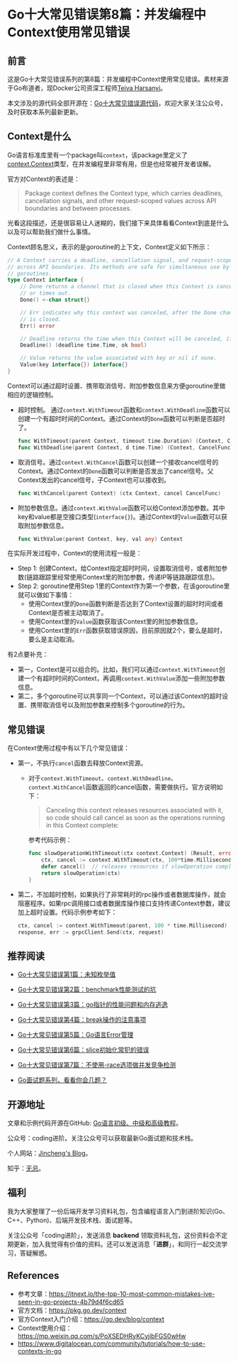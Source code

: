 # Go十大常见错误第8篇：并发编程中Context使用常见错误

## 前言

这是Go十大常见错误系列的第8篇：并发编程中Context使用常见错误。素材来源于Go布道者，现Docker公司资深工程师[Teiva Harsanyi](https://teivah.medium.com/)。

本文涉及的源代码全部开源在：[Go十大常见错误源代码](https://github.com/jincheng9/go-tutorial/tree/main/workspace/senior/p28)，欢迎大家关注公众号，及时获取本系列最新更新。



## Context是什么

Go语言标准库里有一个package叫`context`，该package里定义了[context.Context](https://pkg.go.dev/context)类型，在并发编程里非常有用，但是也经常被开发者误解。

官方对Context的表述是：

> Package context defines the Context type, which carries deadlines, cancellation signals, and other request-scoped values across API boundaries and between processes.

光看这段描述，还是很容易让人迷糊的，我们接下来具体看看Context到底是什么以及可以帮助我们做什么事情。

Context顾名思义，表示的是goroutine的上下文，Context定义如下所示：

```go
// A Context carries a deadline, cancellation signal, and request-scoped values
// across API boundaries. Its methods are safe for simultaneous use by multiple
// goroutines.
type Context interface {
    // Done returns a channel that is closed when this Context is canceled
    // or times out.
    Done() <-chan struct{}

    // Err indicates why this context was canceled, after the Done channel
    // is closed.
    Err() error

    // Deadline returns the time when this Context will be canceled, if any.
    Deadline() (deadline time.Time, ok bool)

    // Value returns the value associated with key or nil if none.
    Value(key interface{}) interface{}
}
```

Context可以通过超时设置、携带取消信号、附加参数信息来方便goroutine里做相应的逻辑控制。

- 超时控制。 通过`context.WithTimeout`函数和`context.WithDeadline`函数可以创建一个有超时时间的Context。通过Context的`Done`函数可以判断是否超时了。

  ```go
  func WithTimeout(parent Context, timeout time.Duration) (Context, CancelFunc)
  func WithDeadline(parent Context, d time.Time) (Context, CancelFunc)
  ```

- 取消信号。通过`context.WithCancel`函数可以创建一个接收cancel信号的Context。通过Context的`Done`函数可以判断是否发出了cancel信号。父Context发出的cancel信号，子Context也可以接收到。

  ```go
  func WithCancel(parent Context) (ctx Context, cancel CancelFunc)
  ```

- 附加参数信息。通过`context.WithValue`函数可以给Context添加参数。其中key和value都是空接口类型(`interface{}`)。通过Context的`Value`函数可以获取附加参数信息。

  ```go
  func WithValue(parent Context, key, val any) Context
  ```

在实际开发过程中，Context的使用流程一般是：

* Step 1: 创建Context，给Context指定超时时间，设置取消信号，或者附加参数(链路跟踪里经常使用Context里的附加参数，传递IP等链路跟踪信息)。
* Step 2: goroutine使用Step 1里的Context作为第一个参数，在该goroutine里就可以做如下事情：
  * 使用Context里的`Done`函数判断是否达到了Context设置的超时时间或者Context是否被主动取消了。
  * 使用Context里的`Value`函数获取该Context里的附加参数信息。
  * 使用Context里的`Err`函数获取错误原因，目前原因就2个，要么是超时，要么是主动取消。

有2点要补充：

* 第一，Context是可以组合的。比如，我们可以通过`context.WithTimeout`创建一个有超时时间的Context，再调用`context.WithValue`添加一些附加参数信息。
* 第二，多个goroutine可以共享同一个Context，可以通过该Context的超时设置、携带取消信号以及附加参数来控制多个goroutine的行为。



## 常见错误

在Context使用过程中有以下几个常见错误：

* 第一，不执行`cancel`函数去释放Context资源。

  * 对于`context.WithTimeout`、`context.WithDeadline`、`context.WithCancel`函数返回的cancel函数，需要做执行。官方说明如下：

    > Canceling this context releases resources associated with it, so code should call cancel as soon as the operations running in this Context complete:

    参考代码示例：

    ```go
    func slowOperationWithTimeout(ctx context.Context) (Result, error) {
    	ctx, cancel := context.WithTimeout(ctx, 100*time.Millisecond)
    	defer cancel()  // releases resources if slowOperation completes before timeout elapses
    	return slowOperation(ctx)
    }
    ```

* 第二，不加超时控制，如果执行了非常耗时的rpc操作或者数据库操作，就会阻塞程序。如果rpc调用接口或者数据库操作接口支持传递Context参数，建议加上超时设置。代码示例参考如下：

  ```go
  ctx, cancel := context.WithTimeout(parent, 100 * time.Millisecond)
  response, err := grpcClient.Send(ctx, request)
  ```



## 推荐阅读

* [Go十大常见错误第1篇：未知枚举值](https://mp.weixin.qq.com/s?__biz=Mzg2MTcwNjc1Mg==&mid=2247484146&idx=1&sn=10fb12b643a2e37c090e5aa3bc583152&chksm=ce124d9df965c48bb954aeddabdff3db12738ded3875542250c5d0ef6cfd4417fc56580288b1&token=1912894792&lang=zh_CN#rd)

* [Go十大常见错误第2篇：benchmark性能测试的坑](https://mp.weixin.qq.com/s?__biz=Mzg2MTcwNjc1Mg==&mid=2247484163&idx=1&sn=b28d61c1f3ec9d914e698dce105ba5d1&chksm=ce124c6cf965c57a90bc85a5295ed9375103de20607b509f845583ff6686385df0ed96653d00&token=1912894792&lang=zh_CN#rd)

* [Go十大常见错误第3篇：go指针的性能问题和内存逃逸](https://mp.weixin.qq.com/s?__biz=Mzg2MTcwNjc1Mg==&mid=2247484247&idx=1&sn=faf716627afb00df646cecff023fb63c&chksm=ce124c38f965c52efd009a4c98691d56b5765dc7dce98aa49b226ad9274bd062d8d01e702e91&token=1899277735&lang=zh_CN#rd)

* [Go十大常见错误第4篇：break操作的注意事项](https://mp.weixin.qq.com/s?__biz=Mzg2MTcwNjc1Mg==&mid=2247484262&idx=1&sn=c1bea8af60444a4ef73c4d4d7a09d16d&chksm=ce124c09f965c51f3663ac9089a792d36c3685850e12695dd26d15a1a50f393b2d7c92b9983a&token=461369035&lang=zh_CN#rd)

* [Go十大常见错误第5篇：Go语言Error管理](https://mp.weixin.qq.com/s?__biz=Mzg2MTcwNjc1Mg==&mid=2247484274&idx=1&sn=711abea3c6fd5d15341ee1b34da8a160&chksm=ce124c1df965c50b3af84965f7ed30b574cd0b247ea6f77b944ec858bd43ee37f4c1554a5bce&token=1846351524&lang=zh_CN#rd)

* [Go十大常见错误第6篇：slice初始化常犯的错误](https://mp.weixin.qq.com/s?__biz=Mzg2MTcwNjc1Mg==&mid=2247484289&idx=1&sn=2b8171458cde4425b28fdf8f51df8d7c&chksm=ce124ceef965c5f8a14f5951457ce2ac0ecc4612cf2013957f1d818b6e74da7c803b9df1d394&token=1477304797&lang=zh_CN#rd)

* [Go十大常见错误第7篇：不使用-race选项做并发竞争检测](https://mp.weixin.qq.com/s?__biz=Mzg2MTcwNjc1Mg==&mid=2247484299&idx=1&sn=583c3470a76e93b0af0d5fc04fe29b55&chksm=ce124ce4f965c5f20de5887b113eab91f7c2654a941491a789e4ac53c298fbadb4367acee9bb&token=1918756920&lang=zh_CN#rd)

* [Go面试题系列，看看你会几题？](https://mp.weixin.qq.com/mp/appmsgalbum?__biz=Mzg2MTcwNjc1Mg==&action=getalbum&album_id=2199553588283179010#wechat_redirect)

  

## 开源地址

文章和示例代码开源在GitHub: [Go语言初级、中级和高级教程](https://github.com/jincheng9/go-tutorial)。

公众号：coding进阶。关注公众号可以获取最新Go面试题和技术栈。

个人网站：[Jincheng's Blog](https://jincheng9.github.io/)。

知乎：[无忌](https://www.zhihu.com/people/thucuhkwuji)。



## 福利

我为大家整理了一份后端开发学习资料礼包，包含编程语言入门到进阶知识(Go、C++、Python)、后端开发技术栈、面试题等。

关注公众号「coding进阶」，发送消息 **backend** 领取资料礼包，这份资料会不定期更新，加入我觉得有价值的资料。还可以发送消息「**进群**」，和同行一起交流学习，答疑解惑。



## References

* 参考文章：https://itnext.io/the-top-10-most-common-mistakes-ive-seen-in-go-projects-4b79d4f6cd65
* 官方文档：https://pkg.go.dev/context
* 官方Context入门介绍：https://go.dev/blog/context
* Context使用介绍：https://mp.weixin.qq.com/s/PoXSEDHRyKCyjibFGS0wHw
* https://www.digitalocean.com/community/tutorials/how-to-use-contexts-in-go